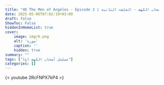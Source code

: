 ```yaml
---
title: "4K The Men of Angelos - Episode 2 | مسلسل أصحاب الكهف - الحلقة الثانية"
date: 2025-05-06T07:02:19+03:00
draft: false
ShowToc: False
hiddenInHomeList: true
cover:
    image: img/6.png
    alt: 'صورة'
    caption: ''
    hidden: true
summary: ""
tags: ["مسلسل أصحاب الكهف (ع)"]
categories: []
---
```


{< youtube 2RcFNPX7kP4 >}  
<br>
